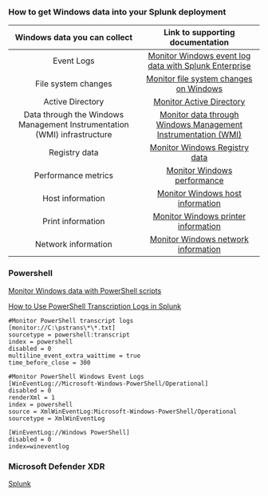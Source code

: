 ### How to get Windows data into your Splunk deployment
|                       Windows data you can collect                        |                Link to supporting documentation                |
|:-------------------------------------------------------------------------:|:--------------------------------------------------------------:|
| Event Logs                                                                | [Monitor Windows event log data with Splunk Enterprise](http://docs.splunk.com/Documentation/Splunk/9.4.2/Data/MonitorWindowseventlogdata)          |
| File system changes                                                       | [Monitor file system changes on Windows](http://docs.splunk.com/Documentation/Splunk/9.4.2/Data/MonitorfilesystemchangesonWindows)                         |
| Active Directory                                                          | [Monitor Active Directory](http://docs.splunk.com/Documentation/Splunk/9.4.2/Data/MonitorActiveDirectory)                                       |
| Data through the Windows Management Instrumentation (WMI) infrastructure  | [Monitor data through Windows Management Instrumentation (WMI)](http://docs.splunk.com/Documentation/Splunk/9.4.2/Data/MonitorWMIdata)  |
| Registry data                                                             | [Monitor Windows Registry data](http://docs.splunk.com/Documentation/Splunk/9.4.2/Data/MonitorWindowsregistrydata)                                  |
| Performance metrics                                                       | [Monitor Windows performance](http://docs.splunk.com/Documentation/Splunk/9.4.2/Data/MonitorWindowsperformance)                                    |
| Host information                                                          | [Monitor Windows host information](http://docs.splunk.com/Documentation/Splunk/9.4.2/Data/MonitorWindowshostinformation)                               |
| Print information                                                         | [Monitor Windows printer information](http://docs.splunk.com/Documentation/Splunk/9.4.2/Data/MonitorWindowsprinterinformation)                            |
| Network information                                                       | [Monitor Windows network information](http://docs.splunk.com/Documentation/Splunk/9.4.2/Data/MonitorWindowsnetworkinformation)                            |



### Powershell
[Monitor Windows data with PowerShell scripts](https://help.splunk.com/en/splunk-cloud-platform/get-started/get-data-in/9.3.2411/get-windows-data/monitor-windows-data-with-powershell-scripts)

[How to Use PowerShell Transcription Logs in Splunk](https://hurricanelabs.com/splunk-tutorials/how-to-use-powershell-transcription-logs-in-splunk/)

```
#Monitor PowerShell transcript logs
[monitor://C:\pstrans\*\*.txt]
sourcetype = powershell:transcript
index = powershell
disabled = 0
multiline_event_extra_waittime = true
time_before_close = 300

#Monitor PowerShell Windows Event Logs
[WinEventLog://Microsoft-Windows-PowerShell/Operational]
disabled = 0
renderXml = 1
index = powershell
source = XmlWinEventLog:Microsoft-Windows-PowerShell/Operational
sourcetype = XmlWinEventLog
```

```
[WinEventLog://Windows PowerShell]
disabled = 0
index=wineventlog
```

### Microsoft Defender XDR
[Splunk](https://learn.microsoft.com/en-us/defender-xdr/configure-siem-defender#splunk)

